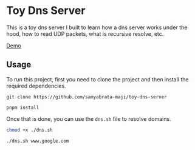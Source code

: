 # Toy Dns Server

This is a toy dns server I built to learn how a dns server works under the hood, how to read UDP packets, what is recursive resolve, etc.

[Demo](./assets/demo.gif)

## Usage

To run this project, first you need to clone the project and then install the required dependencies.

```
git clone https://github.com/samyabrata-maji/toy-dns-server

pnpm install
```

Once that is done, you can use the `dns.sh` file to resolve domains.

```bash
chmod +x ./dns.sh
```

```bash
./dns.sh www.google.com
```